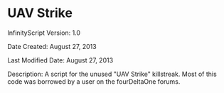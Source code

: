 # UAV Strike

InfinityScript Version: 1.0

Date Created: August 27, 2013

Last Modified Date: August 27, 2013

Description:
A script for the unused "UAV Strike" killstreak. Most of this code was borrowed by a user on the fourDeltaOne forums.
